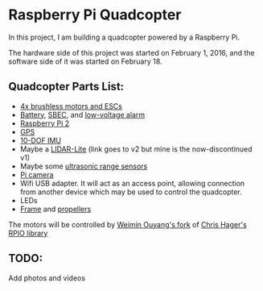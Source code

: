 # Raspberry Pi Quadcopter

In this project, I am building a quadcopter powered by a Raspberry Pi.

The hardware side of this project was started on February 1, 2016, and the software side of it was started on February 18.

## Quadcopter Parts List:
* [4x brushless motors and ESCs](https://www.hobbyking.com/hobbyking/store/uh_viewItem.asp?idProduct=76073)
* [Battery](https://www.hobbyking.com/hobbyking/store/uh_viewItem.asp?idProduct=84097), [SBEC](https://www.hobbyking.com/hobbyking/store/uh_viewItem.asp?idProduct=64373), and [low-voltage alarm](https://www.hobbyking.com/hobbyking/store/uh_viewItem.asp?idProduct=58506)
* [Raspberry Pi 2](https://www.raspberrypi.org/products/raspberry-pi-2-model-b/)
* [GPS](https://www.adafruit.com/products/746)
* [10-DOF IMU](https://www.adafruit.com/products/1604)
* Maybe a [LIDAR-Lite](http://pulsedlight3d.com/) (link goes to v2 but mine is the now-discontinued v1)
* Maybe some [ultrasonic range sensors](http://www.robotshop.com/en/hc-sr04-ultrasonic-range-finder.html)
* [Pi camera](https://www.raspberrypi.org/products/camera-module/)
* Wifi USB adapter. It will act as an access point, allowing connection from another device which may be used to control the quadcopter.
* LEDs
* [Frame](https://www.hobbyking.com/hobbyking/store/uh_viewItem.asp?idProduct=66323) and [propellers](https://www.hobbyking.com/hobbyking/store/uh_viewItem.asp?idProduct=84400)

The motors will be controlled by [Weimin Ouyang's fork](https://github.com/tylerwowen/RPIO) of [Chris Hager's RPIO library](https://github.com/metachris/RPIO)

## TODO:
Add photos and videos



